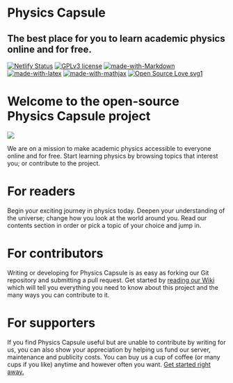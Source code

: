 # Physics Capsule
## The best place for you to learn academic physics online and for free.
[![Netlify Status](https://api.netlify.com/api/v1/badges/8a9ac73a-64c1-49c5-9e30-d1c97e12071c/deploy-status)](https://app.netlify.com/sites/physicscapsule/deploys) [![GPLv3 license](https://img.shields.io/badge/License-GPLv3-blue.svg)](http://perso.crans.org/besson/LICENSE.html) [![made-with-Markdown](https://img.shields.io/badge/Made%20with-Markdown-1f425f.svg)](http://commonmark.org) [![made-with-latex](https://img.shields.io/badge/Made%20with-LaTeX-1f425f.svg)](https://www.latex-project.org/) [![made-with-mathjax](https://img.shields.io/badge/Made%20with-MathJax-1f425f.svg)](https://www.mathjax.org/) [![Open Source Love svg1](https://badges.frapsoft.com/os/v1/open-source.svg?v=103)](https://github.com/ellerbrock/open-source-badges/)

# Welcome to the open-source Physics Capsule project

<img src="PhysicsCapsuleGlobeLogo.png" class="homeLogo">

We are on a mission to make academic physics accessible to everyone online and for free. Start learning physics by browsing topics that interest you; or contribute to the project.

# For readers
Begin your exciting journey in physics today. Deepen your understanding of the universe; change how you look at the world around you. Read our contents section in order or pick a topic of your choice and jump in.

# For contributors
Writing or developing for Physics Capsule is as easy as forking our Git repository and submitting a pull request. Get started by [reading our Wiki](//github.com/physicscapsule/physicscapsule.com/wiki) which will tell you everything you need to know about this project and the many ways you can contribute to it.

# For supporters
If you find Physics Capsule useful but are unable to contribute by writing for us, you can also show your appreciation by helping us fund our server, maintenance and publicity costs. You can buy us a cup of coffee (or many cups if you like) anytime and however often you want. [Get started right away.](//ko-fi.com/physicscapsule)
